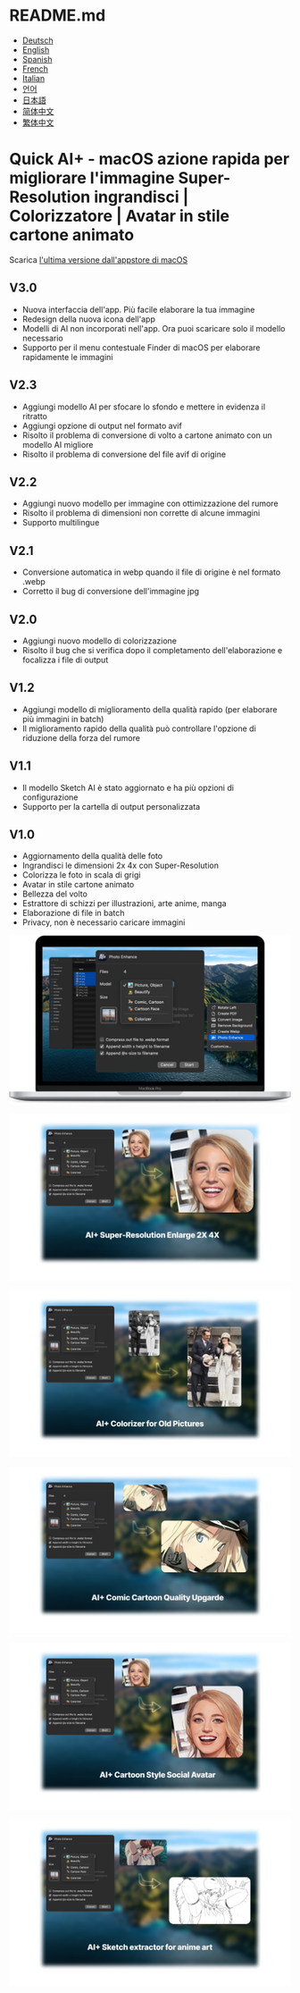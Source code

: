 # README.md
- [Deutsch](README.de.md)
- [English](README.md)
- [Spanish](README.es.md)
- [French](README.fr.md)
- [Italian](README.it.md)
- [언어](README.ko.md)
- [日本語](README.ja.md)
- [简体中文](README.zh_cn.md)
- [繁体中文](README.zh_tw.md)

# Quick AI+ - macOS azione rapida per migliorare l'immagine Super-Resolution ingrandisci | Colorizzatore | Avatar in stile cartone animato

Scarica [l'ultima versione dall'appstore di macOS](https://apps.apple.com/us/app/id1664742316)

V3.0
---
- Nuova interfaccia dell'app. Più facile elaborare la tua immagine
- Redesign della nuova icona dell'app
- Modelli di AI non incorporati nell'app. Ora puoi scaricare solo il modello necessario
- Supporto per il menu contestuale Finder di macOS per elaborare rapidamente le immagini

V2.3
---
- Aggiungi modello AI per sfocare lo sfondo e mettere in evidenza il ritratto
- Aggiungi opzione di output nel formato avif
- Risolto il problema di conversione di volto a cartone animato con un modello AI migliore
- Risolto il problema di conversione del file avif di origine

V2.2
---
- Aggiungi nuovo modello per immagine con ottimizzazione del rumore
- Risolto il problema di dimensioni non corrette di alcune immagini
- Supporto multilingue

V2.1
---
- Conversione automatica in webp quando il file di origine è nel formato .webp
- Corretto il bug di conversione dell'immagine jpg

V2.0
---
- Aggiungi nuovo modello di colorizzazione
- Risolto il bug che si verifica dopo il completamento dell'elaborazione e focalizza i file di output

V1.2
---
- Aggiungi modello di miglioramento della qualità rapido (per elaborare più immagini in batch)
- Il miglioramento rapido della qualità può controllare l'opzione di riduzione della forza del rumore

V1.1
---
- Il modello Sketch AI è stato aggiornato e ha più opzioni di configurazione
- Supporto per la cartella di output personalizzata

V1.0
---
- Aggiornamento della qualità delle foto
- Ingrandisci le dimensioni 2x 4x con Super-Resolution
- Colorizza le foto in scala di grigi
- Avatar in stile cartone animato
- Bellezza del volto
- Estrattore di schizzi per illustrazioni, arte anime, manga
- Elaborazione di file in batch
- Privacy, non è necessario caricare immagini

![macOS](images/macos.webp)

![anteprima1](images/preview1.webp)

![anteprima2](images/preview2.webp)

![anteprima3](images/preview3.webp)

![anteprima4](images/preview4.webp)

![anteprima5](images/preview5.webp)